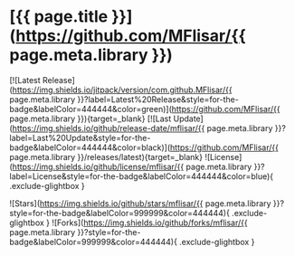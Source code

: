 # [{{ page.title }}](https://github.com/MFlisar/{{ page.meta.library }})
<!--
<a href="https://github.com/MFlisar/{{ page.meta.library }}" target="_blank"><img alt="Github" src="https://img.shields.io/badge/Github-444444?style=for-the-badge&amp;logo=github&amp;logoColor=white"></a> <a href="https://jitpack.io/#MFlisar/{{ page.meta.library }}" target="_blank"><img alt="Jitpack" src="https://img.shields.io/badge/Jitpack-888888?style=for-the-badge&amp;logo=github&amp;logoColor=white"></a> 
-->

<!--
:material-star-outline: <span id="stars"></span> :material-source-fork: <span id="forks"></span>
-->

[![Latest Release](https://img.shields.io/jitpack/version/com.github.MFlisar/{{ page.meta.library }}?label=Latest%20Release&style=for-the-badge&labelColor=444444&color=green)](https://github.com/MFlisar/{{ page.meta.library }}){target=_blank}
[![Last Update](https://img.shields.io/github/release-date/mflisar/{{ page.meta.library }}?label=Last%20Update&style=for-the-badge&labelColor=444444&color=black)](https://github.com/MFlisar/{{ page.meta.library }}/releases/latest){target=_blank}
![License](https://img.shields.io/github/license/mflisar/{{ page.meta.library }}?label=License&style=for-the-badge&labelColor=444444&color=blue){ .exclude-glightbox }

![Stars](https://img.shields.io/github/stars/mflisar/{{ page.meta.library }}?style=for-the-badge&labelColor=999999&color=444444){ .exclude-glightbox }
![Forks](https://img.shields.io/github/forks/mflisar/{{ page.meta.library }}?style=for-the-badge&labelColor=999999&color=444444){ .exclude-glightbox }
<!--
![Size](https://img.shields.io/github/repo-size/mflisar/{{ page.meta.library }}?style=for-the-badge&labelColor=f00&color=444444)
-->